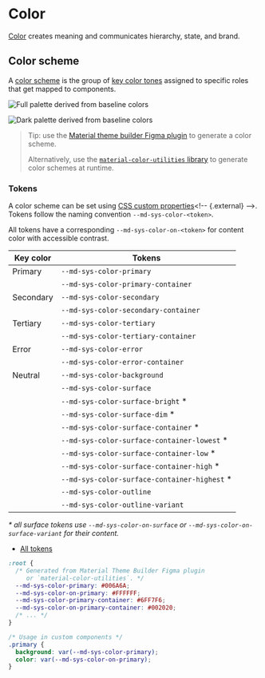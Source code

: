 <!-- catalog-only-start --><!-- ---
name: Color
title: Color
order: 2
-----><!-- catalog-only-end -->

# Color

<!--*
# Document freshness: For more information, see go/fresh-source.
freshness: { owner: 'lizmitchell' reviewed: '2025-05-20' }
tag: 'docType:howTo'
*-->

<!-- go/mwc-color -->

<!-- [TOC] -->

[Color](https://m3.material.io/styles/color/overview)<!-- {.external} --> creates meaning
and communicates hierarchy, state, and brand.

## Color scheme

<!-- go/md-sys-color -->

A
[color scheme](https://m3.material.io/styles/color/the-color-system/color-roles#55d2b7d2-0202-4616-887e-f575a7946aac)<!-- {.external} -->
is the group of
[key color tones](https://m3.material.io/styles/color/the-color-system/key-colors-tones#5fdf196d-1e21-4d03-ae63-e802d61ad5ee)<!-- {.external} -->
assigned to specific roles that get mapped to components.

![Full palette derived from baseline colors](images/color-scheme-light.webp "From five key colors, roles are automatically assigned that map to light theme components")

![Dark palette derived from baseline colors](images/color-scheme-dark.webp "From five key colors, roles are automatically assigned that map to dark theme components")

> Tip: use the
> [Material theme builder Figma plugin](https://www.figma.com/community/plugin/1034969338659738588/Material-Theme-Builder)<!-- {.external} -->
> to generate a color scheme.
>
> Alternatively, use the
> [`material-color-utilities` library](https://www.npmjs.com/package/@material/material-color-utilities)<!-- {.external} -->
> to generate color schemes at runtime.

### Tokens

A color scheme can be set using
[CSS custom properties](https://developer.mozilla.org/en-US/docs/Web/CSS/--*)<!-- {.external} -->.
Tokens follow the naming convention `--md-sys-color-<token>`.

All tokens have a corresponding `--md-sys-color-on-<token>` for content color
with accessible contrast.

Key color | Tokens
--------- | --------------------------------------------
Primary   | `--md-sys-color-primary`
&nbsp;    | `--md-sys-color-primary-container`
Secondary | `--md-sys-color-secondary`
&nbsp;    | `--md-sys-color-secondary-container`
Tertiary  | `--md-sys-color-tertiary`
&nbsp;    | `--md-sys-color-tertiary-container`
Error     | `--md-sys-color-error`
&nbsp;    | `--md-sys-color-error-container`
Neutral   | `--md-sys-color-background`
&nbsp;    | `--md-sys-color-surface`
&nbsp;    | `--md-sys-color-surface-bright` *
&nbsp;    | `--md-sys-color-surface-dim` *
&nbsp;    | `--md-sys-color-surface-container` *
&nbsp;    | `--md-sys-color-surface-container-lowest` *
&nbsp;    | `--md-sys-color-surface-container-low` *
&nbsp;    | `--md-sys-color-surface-container-high` *
&nbsp;    | `--md-sys-color-surface-container-highest` *
&nbsp;    | `--md-sys-color-outline`
&nbsp;    | `--md-sys-color-outline-variant`

*\* all surface tokens use `--md-sys-color-on-surface` or
`--md-sys-color-on-surface-variant` for their content.*

*   [All tokens](https://github.com/material-components/material-web/blob/main/tokens/_md-sys-color.scss)
    <!-- {.external} -->

```css
:root {
  /* Generated from Material Theme Builder Figma plugin
     or `material-color-utilities`. */
  --md-sys-color-primary: #006A6A;
  --md-sys-color-on-primary: #FFFFFF;
  --md-sys-color-primary-container: #6FF7F6;
  --md-sys-color-on-primary-container: #002020;
  /* ... */
}

/* Usage in custom components */
.primary {
  background: var(--md-sys-color-primary);
  color: var(--md-sys-color-on-primary);
}
```

<!--#include file="../../googlers/theming-color.md" -->
